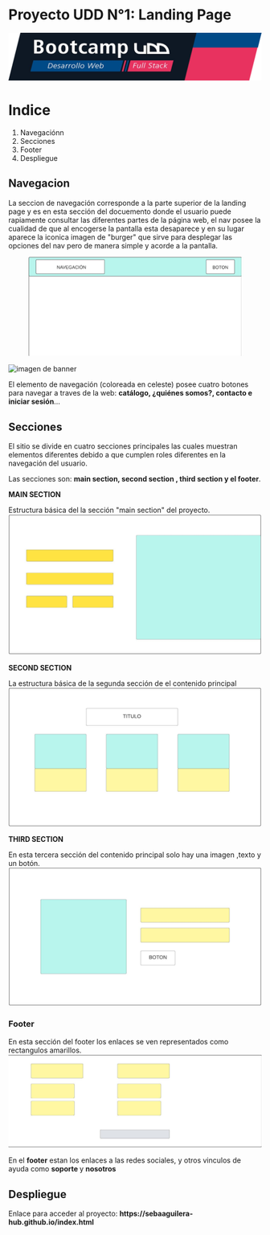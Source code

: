 
<h1>Proyecto UDD N°1: Landing Page</h1>

![imagen de banner](https://github.com/SebaAguilera-hub/mi-repositorio-udd/blob/main/img/banner.png)

<h1> Indice </h1>
<ol>
    <li>Navegaciónn</li>
    <li>Secciones</li>
    <li>Footer</li>
    <li>Despliegue</li>
</ol>



<h2>Navegacion</h2>

La seccion de navegación corresponde a la parte superior de la landing page y es en esta sección del docuemento donde el usuario puede rapiamente consultar las diferentes partes de la página web, el nav posee la cualidad de que al encogerse la pantalla esta desaparece y en su lugar aparece la iconica imagen de "burger" que sirve para desplegar las opciones del nav pero de manera simple y acorde a la pantalla. 

<figure>
    <img src="https://github.com/SebaAguilera-hub/mi-repositorio-udd/blob/main/img/nav.jpeg"
         alt="nav">
</figure>

![imagen de banner]()

<p>
El elemento de navegación (coloreada en celeste) posee cuatro botones para navegar a traves de la web: <strong>catálogo, ¿quiénes somos?, contacto e iniciar sesión</strong>...
</p>

<h2>Secciones</h2>
<p>
El sitio se divide en cuatro secciones principales las cuales muestran elementos diferentes debido a que cumplen roles diferentes en la navegación del usuario.

Las secciones son: <strong>main section, second section , third section y el footer</strong>. 
</p>


 <strong>MAIN SECTION</strong> 

Estructura básica del la sección "main section" del proyecto.
![imagen del main section](https://github.com/SebaAguilera-hub/mi-repositorio-udd/blob/main/img/main-section.jpeg)

<strong>SECOND SECTION</strong>

La estructura básica de la segunda sección de el contenido principal
![imagen del second section](https://github.com/SebaAguilera-hub/mi-repositorio-udd/blob/main/img/second-section.jpeg)

<strong>THIRD SECTION</strong>

En esta tercera sección del contenido principal solo hay una imagen ,texto y un botón.
![imagen de third section](https://github.com/SebaAguilera-hub/mi-repositorio-udd/blob/main/img/third-section.jpeg)

<h3>Footer</h3>

En esta sección del footer los enlaces se ven representados como rectangulos amarillos. 
![imagen del footer](https://github.com/SebaAguilera-hub/mi-repositorio-udd/blob/main/img/footer.jpeg)

<p> En el <strong>footer</strong>	 estan los enlaces a las redes sociales, y otros vinculos de ayuda como <strong>soporte </strong>y <strong>nosotros</strong> </p>

<h2>Despliegue</h2>
<p>Enlace para acceder al proyecto: <strong>https://sebaaguilera-hub.github.io/index.html</strong></p>
